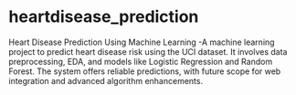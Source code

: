 # heartdisease_prediction
Heart Disease Prediction Using Machine Learning -A machine learning project to predict heart disease risk using the UCI dataset. It involves data preprocessing, EDA, and models like Logistic Regression and Random Forest. The system offers reliable predictions, with future scope for web integration and advanced algorithm enhancements.
